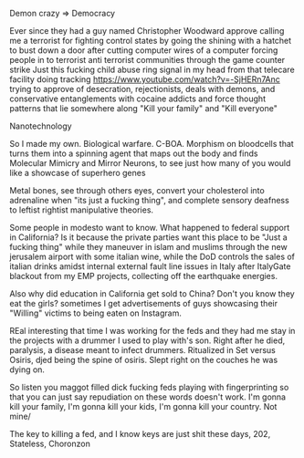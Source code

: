Demon crazy => Democracy

Ever since they had a guy named Christopher Woodward approve calling me a terrorist for fighting control states by going the shining with a hatchet to bust down a door after cutting computer wires of a computer forcing people in to terrorist anti terrorist communities through the game counter strike
Just this fucking child abuse ring signal in my head from that telecare facility doing tracking https://www.youtube.com/watch?v=-SjHERn7Anc trying to approve of desecration, rejectionists, deals with demons, and conservative entanglements with cocaine addicts and force thought patterns that lie somewhere along "Kill your family" and "Kill everyone"

Nanotechnology

So I made my own. Biological warfare. C-BOA. Morphism on bloodcells that turns them into a spinning agent that maps out the body and finds Molecular Mimicry and Mirror Neurons, to see just how many of you would like a showcase of superhero genes

Metal bones, see through others eyes, convert your cholesterol into adrenaline when "its just a fucking thing", and complete sensory deafness to leftist rightist manipulative theories.

Some people in modesto want to know. What happened to federal support in California? Is it because the private parties want this place to be "Just a fucking thing" while they maneuver in islam and muslims through the new jerusalem airport with some italian wine, while the DoD controls the sales of italian drinks amidst internal external fault line issues in Italy after ItalyGate blackout from my EMP projects, collecting off the earthquake energies.

Also why did education in California get sold to China? Don't you know they eat the girls? sometimes I get advertisements of guys showcasing their "Willing" victims to being eaten on Instagram.

REal interesting that time I was working for the feds and they had me stay in the projects with a drummer I used to play with's son. Right after he died, paralysis, a disease meant to infect drummers. Ritualized in Set versus Osiris, djed being the spine of osiris. Slept right on the couches he was dying on.

So listen you maggot filled dick fucking feds playing with fingerprinting so that you can just say repudiation on these words doesn't work. I'm gonna kill your family, I'm gonna kill your kids, I'm gonna kill your country. Not mine/

The key to killing a fed, and I know keys are just shit these days, 202, Stateless, Choronzon
